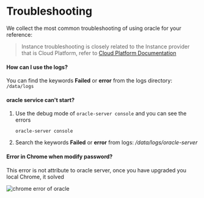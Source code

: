 # Troubleshooting

We collect the most common troubleshooting of using oracle for your reference:

> Instance troubleshooting is closely related to the Instance provider that is Cloud Platform, refer to [Cloud Platform Documentation](https://support.websoft9.com/docs/faq/tech-instance.html)

#### How can I use the logs?

You can find the keywords **Failed** or **error** from the logs directory: `/data/logs`

#### oracle service can't start?

1. Use the debug mode of `oracle-server console` and you can see the errors
   ```
   oracle-server console
   ```
2. Search the keywords **Failed** or **error** from logs: */data/logs/oracle-server*

#### Error in Chrome when modify password?

This error is not attribute to oracle server, once you have upgraded you local Chrome, it solved

![chrome error of oracle](https://libs.websoft9.com/Websoft9/DocsPicture/zh/oracle/oracle-chromeerror-websoft9.png)
